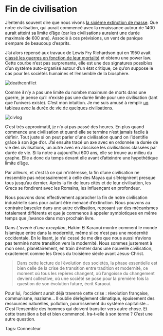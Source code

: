 # Fin de civilisation

J’entends souvent dire que nous vivons [la sixième extinction de masse](http://www.sciencepresse.qc.ca/node/18558). Que notre civilisation, qui aurait commencé avec la renaissance autour de 1400 aurait atteint sa limite d’âge (car les civilisations auraient une durée maximale de 600 ans). Associé à ces prévisions, un vent de panique s’empare de beaucoup d’esprits.

J’ai alors repensé aux travaux de Lewis Fry Richardson qui en 1950 avait [classé les guerres en fonction de leur mortalité](http://www.hitchins.net/SysScience.html) et obtenu une power law. Cette courbe n’est pas surprenante, elle est une des signatures possibles d’un système auto-organisé autour d’un état critique, ce qu’on suppose le cas pour les sociétés humaines et l’ensemble de la biosphère.

![deathconflict](https://tcrouzet.com/images_tc/2009/01/deathconflict.gif)

Comme il n’y a pas une limite du nombre maximum de morts dans une guerre, je pense qu’il n’existe pas une durée limite pour une civilisation (tant que l’univers existe). C’est mon intuition. Je me suis amusé à remplir [un tableau avec la durée de vie de quelques civilisations](/files_tc/civ.xls).

![civlog](https://tcrouzet.com/images_tc/2009/01/civlog.gif)

C’est très approximatif, je n’y ai pas passé des heures. En plus quand commence une civilisation et quand elle se termine n’est jamais facile à définir. Tout juste si on peut parler d’une civilisation quand on l’identifie grâce à son âge d’or. J’ai ensuite tracé un axe avec en ordonnée la durée de vie des civilisations, un autre avec en abscisse les civilisations classées par durée de vie. Si la notre a aujourd’hui 600 ans, elle se trouve au milieu du graphe. Elle a donc du temps devant elle avant d’atteindre une hypothétique limite d’âge.

Par ailleurs, et c’est là ce qui m’intéresse, la fin d’une civilisation ne ressemble pas nécessairement à celle des Mayas qui s’éteignirent presque tous jusqu’au dernier. Après la fin de leurs cités et de leur civilisation, les Grecs se fondirent avec les Romains, les influençant en profondeur.

Nous pouvons donc effectivement approcher la fin de notre civilisation industrielle sans pour autant être menacé d’extinction. Nous pouvons au contraire basculer dans une autre civilisation, reposant sur des mécanismes totalement différents et que je commence à appeler symbiotiques en même temps que j’avance dans mon prochain livre.

Dans *L’avenir d’une exception*, Hakim El Karaoui montre comment le monde Islamique entre dans la modernité, même si ce n’est pas une modernité occidentale. En le lisant, je n’ai cessé de me dire que nous aussi n’avions pas terminé notre transition vers la modernité. Nous sommes justement à mon sens, planétairement, en train d’entrer dans une nouvelle civilisation, exactement comme les Grecs du troisième siècle avant Jésus-Christ.

> Dans cette lecture de l’évolution des sociétés, la phase essentielle est bien celle de la crise de transition entre tradition et modernité, ce moment où tous les repères changent, où l’angoisse du changement devient collective, où une société se pose pour la première fois la question de son évolution future, écrit Karaoui.

Pour lui, l’occident aurait déjà traversé cette crise : révolution française, communisme, nazisme… Il oublie dérèglement climatique, épuisement des ressources naturelles, pollution, pourrissement du système capitaliste… C’est l’ensemble des hommes qui doivent transiter vers autre chose. Et cette transition a bel et bien commencé. Ira-t-elle à son terme ? C’est une autre question.

Tags: Connecteur